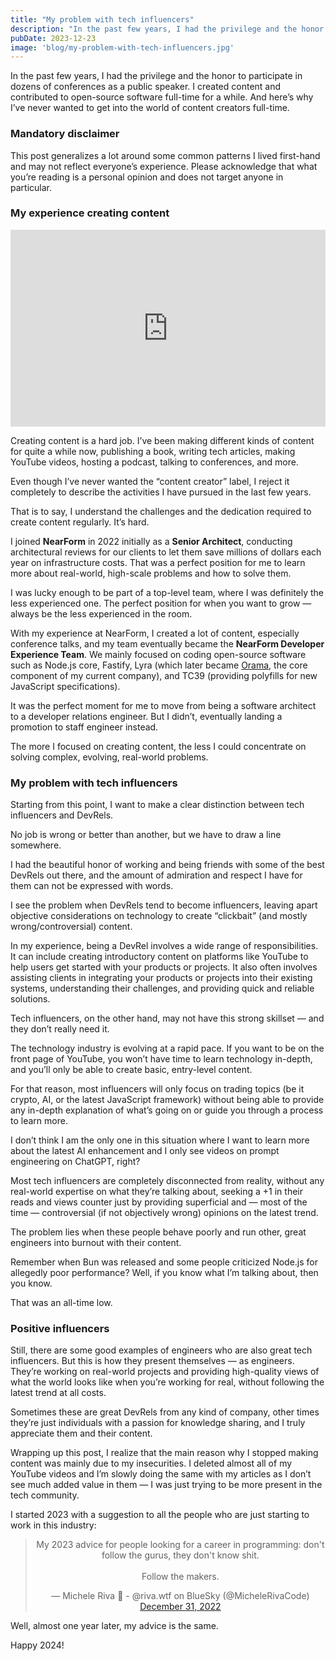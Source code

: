```yaml
---
title: "My problem with tech influencers"
description: "In the past few years, I had the privilege and the honor to participate in dozens of conferences as a public speaker. I created content and contributed to open-source software full-time for a while…"
pubDate: 2023-12-23
image: 'blog/my-problem-with-tech-influencers.jpg'
---
```


In the past few years, I had the privilege and the honor to participate in dozens of conferences as a public speaker. I created content and contributed to open-source software full-time for a while. And here’s why I’ve never wanted to get into the world of content creators full-time.

### Mandatory disclaimer

This post generalizes a lot around some common patterns I lived first-hand and may not reflect everyone’s experience. Please acknowledge that what you’re reading is a personal opinion and does not target anyone in particular.

### My experience creating content

<iframe width="100%" height="315" src="https://www.youtube.com/embed/PbAfXtq57gk?si=-r4sNc43mMXZiBdT" title="YouTube video player" frameborder="0" allow="accelerometer; autoplay; clipboard-write; encrypted-media; gyroscope; picture-in-picture; web-share" referrerpolicy="strict-origin-when-cross-origin" allowfullscreen></iframe>

Creating content is a hard job. I’ve been making different kinds of content for quite a while now, publishing a book, writing tech articles, making YouTube videos, hosting a podcast, talking to conferences, and more.

Even though I’ve never wanted the “content creator” label, I reject it completely to describe the activities I have pursued in the last few years.

That is to say, I understand the challenges and the dedication required to create content regularly. It’s hard.

I joined **NearForm** in 2022 initially as a **Senior Architect**, conducting architectural reviews for our clients to let them save millions of dollars each year on infrastructure costs. That was a perfect position for me to learn more about real-world, high-scale problems and how to solve them.

I was lucky enough to be part of a top-level team, where I was definitely the less experienced one. The perfect position for when you want to grow — always be the less experienced in the room.

With my experience at NearForm, I created a lot of content, especially conference talks, and my team eventually became the **NearForm Developer Experience Team**. We mainly focused on coding open-source software such as Node.js core, Fastify, Lyra (which later became [Orama](https://github.com/oramasearch/orama), the core component of my current company), and TC39 (providing polyfills for new JavaScript specifications).

It was the perfect moment for me to move from being a software architect to a developer relations engineer. But I didn’t, eventually landing a promotion to staff engineer instead.

The more I focused on creating content, the less I could concentrate on solving complex, evolving, real-world problems.

### My problem with tech influencers

Starting from this point, I want to make a clear distinction between tech influencers and DevRels.

No job is wrong or better than another, but we have to draw a line somewhere.

I had the beautiful honor of working and being friends with some of the best DevRels out there, and the amount of admiration and respect I have for them can not be expressed with words.

I see the problem when DevRels tend to become influencers, leaving apart objective considerations on technology to create “clickbait” (and mostly wrong/controversial) content.

In my experience, being a DevRel involves a wide range of responsibilities. It can include creating introductory content on platforms like YouTube to help users get started with your products or projects. It also often involves assisting clients in integrating your products or projects into their existing systems, understanding their challenges, and providing quick and reliable solutions.

Tech influencers, on the other hand, may not have this strong skillset — and they don’t really need it.

The technology industry is evolving at a rapid pace. If you want to be on the front page of YouTube, you won’t have time to learn technology in-depth, and you’ll only be able to create basic, entry-level content.

For that reason, most influencers will only focus on trading topics (be it crypto, AI, or the latest JavaScript framework) without being able to provide any in-depth explanation of what’s going on or guide you through a process to learn more.

I don’t think I am the only one in this situation where I want to learn more about the latest AI enhancement and I only see videos on prompt engineering on ChatGPT, right?

Most tech influencers are completely disconnected from reality, without any real-world expertise on what they’re talking about, seeking a +1 in their reads and views counter just by providing superficial and — most of the time — controversial (if not objectively wrong) opinions on the latest trend.

The problem lies when these people behave poorly and run other, great engineers into burnout with their content.

Remember when Bun was released and some people criticized Node.js for allegedly poor performance? Well, if you know what I’m talking about, then you know.

That was an all-time low.

### Positive influencers

Still, there are some good examples of engineers who are also great tech influencers. But this is how they present themselves — as engineers. They’re working on real-world projects and providing high-quality views of what the world looks like when you’re working for real, without following the latest trend at all costs.

Sometimes these are great DevRels from any kind of company, other times they’re just individuals with a passion for knowledge sharing, and I truly appreciate them and their content.

Wrapping up this post, I realize that the main reason why I stopped making content was mainly due to my insecurities. I deleted almost all of my YouTube videos and I’m slowly doing the same with my articles as I don’t see much added value in them — I was just trying to be more present in the tech community.

I started 2023 with a suggestion to all the people who are just starting to work in this industry:

<center>
<blockquote class="twitter-tweet"><p lang="en" dir="ltr">My 2023 advice for people looking for a career in programming: don&#39;t follow the gurus, they don&#39;t know shit.<br><br>Follow the makers.</p>&mdash; Michele Riva 🦋 - @riva.wtf on BlueSky (@MicheleRivaCode) <a href="https://twitter.com/MicheleRivaCode/status/1609175929246343170?ref_src=twsrc%5Etfw">December 31, 2022</a></blockquote> <script async src="https://platform.twitter.com/widgets.js" charset="utf-8"></script>
</center>

Well, almost one year later, my advice is the same.

Happy 2024!
